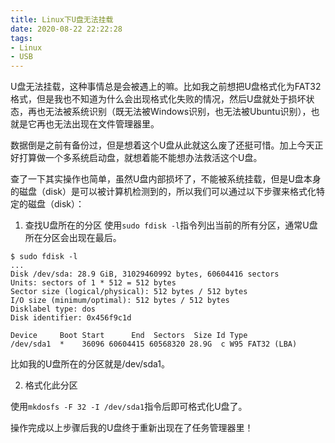 ```yaml
---
title: Linux下U盘无法挂载
date: 2020-08-22 22:22:28
tags:
- Linux
- USB
---
```


U盘无法挂载，这种事情总是会被遇上的嘛。比如我之前想把U盘格式化为FAT32格式，但是我也不知道为什么会出现格式化失败的情况，然后U盘就处于损坏状态，再也无法被系统识别（既无法被Windows识别，也无法被Ubuntu识别），也就是它再也无法出现在文件管理器里。

数据倒是之前有备份过，但是想着这个U盘从此就这么废了还挺可惜。加上今天正好打算做一个多系统启动盘，就想着能不能想办法救活这个U盘。

查了一下其实操作也简单，虽然U盘内部损坏了，不能被系统挂载，但是U盘本身的磁盘（disk）是可以被计算机检测到的，所以我们可以通过以下步骤来格式化特定的磁盘（disk）：

1. 查找U盘所在的分区
使用``sudo fdisk -l``指令列出当前的所有分区，通常U盘所在分区会出现在最后。

```
$ sudo fdisk -l
...
Disk /dev/sda: 28.9 GiB, 31029460992 bytes, 60604416 sectors
Units: sectors of 1 * 512 = 512 bytes
Sector size (logical/physical): 512 bytes / 512 bytes
I/O size (minimum/optimal): 512 bytes / 512 bytes
Disklabel type: dos
Disk identifier: 0x456f9c1d

Device     Boot Start      End  Sectors  Size Id Type
/dev/sda1  *    36096 60604415 60568320 28.9G  c W95 FAT32 (LBA)
```

比如我的U盘所在的分区就是/dev/sda1。

2. 格式化此分区

使用``mkdosfs -F 32 -I /dev/sda1``指令后即可格式化U盘了。


操作完成以上步骤后我的U盘终于重新出现在了任务管理器里！

